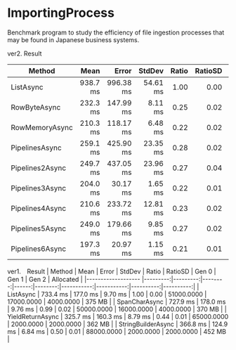 # ImportingProcess
Benchmark program to study the efficiency of file ingestion processes that may be found in Japanese business systems.

ver2. Result

|          Method |     Mean |     Error |   StdDev | Ratio | RatioSD |      Gen 0 |      Gen 1 |     Gen 2 | Allocated |
|---------------- |---------:|----------:|---------:|------:|--------:|-----------:|-----------:|----------:|----------:|
|       ListAsync | 938.7 ms | 996.38 ms | 54.61 ms |  1.00 |    0.00 | 51000.0000 | 17000.0000 | 4000.0000 |    375 MB |
|    RowByteAsync | 232.3 ms | 147.99 ms |  8.11 ms |  0.25 |    0.02 | 29000.0000 |          - |         - |    247 MB |
|  RowMemoryAsync | 210.3 ms | 118.17 ms |  6.48 ms |  0.22 |    0.02 | 17000.0000 |  1000.0000 | 1000.0000 |    192 MB |
|  PipelinesAsync | 259.1 ms | 425.90 ms | 23.35 ms |  0.28 |    0.02 | 15000.0000 |          - |         - |    188 MB |
| Pipelines2Async | 249.7 ms | 437.05 ms | 23.96 ms |  0.27 |    0.04 | 18000.0000 |          - |         - |    201 MB |
| Pipelines3Async | 204.0 ms |  30.17 ms |  1.65 ms |  0.22 |    0.01 | 16333.3333 |  2000.0000 | 2000.0000 |    185 MB |
| Pipelines4Async | 210.6 ms | 233.72 ms | 12.81 ms |  0.23 |    0.02 | 11666.6667 |  2000.0000 | 2000.0000 |    167 MB |
| Pipelines5Async | 249.0 ms | 179.66 ms |  9.85 ms |  0.27 |    0.02 | 19000.0000 |  2000.0000 | 2000.0000 |    200 MB |
| Pipelines6Async | 197.3 ms |  20.97 ms |  1.15 ms |  0.21 |    0.01 | 11666.6667 |  2000.0000 | 2000.0000 |    167 MB |




ver1.　Result
|             Method |     Mean |    Error |  StdDev | Ratio | RatioSD |      Gen 0 |      Gen 1 |     Gen 2 | Allocated |
|------------------- |---------:|---------:|--------:|------:|--------:|-----------:|-----------:|----------:|----------:|
|          ListAsync | 733.4 ms | 177.0 ms | 9.70 ms |  1.00 |    0.00 | 51000.0000 | 17000.0000 | 4000.0000 |    375 MB |
|      SpanCharAsync | 727.9 ms | 178.0 ms | 9.76 ms |  0.99 |    0.02 | 50000.0000 | 16000.0000 | 4000.0000 |    370 MB |
|   YieldReturnAsync | 325.7 ms | 160.3 ms | 8.79 ms |  0.44 |    0.01 | 65000.0000 |  2000.0000 | 2000.0000 |    362 MB |
| StringBuilderAsync | 366.8 ms | 124.9 ms | 6.84 ms |  0.50 |    0.01 | 88000.0000 |  2000.0000 | 2000.0000 |    452 MB |

